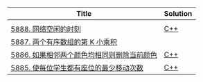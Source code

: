 | Title                                                        | Solution                        |
| ------------------------------------------------------------ | ------------------------------- |
|                                                              |                                 |
| [5888. 网络空闲的时刻](https://leetcode-cn.com/problems/the-time-when-the-network-becomes-idle/) | [C++](LeetCode/cpp/lc_5888.cpp) |
| [5887. 两个有序数组的第 K 小乘积](https://leetcode-cn.com/problems/kth-smallest-product-of-two-sorted-arrays/) |                                 |
| [5886. 如果相邻两个颜色均相同则删除当前颜色](https://leetcode-cn.com/problems/remove-colored-pieces-if-both-neighbors-are-the-same-color/) | [C++](LeetCode/cpp/lc_5886.cpp) |
| [5885. 使每位学生都有座位的最少移动次数](https://leetcode-cn.com/problems/minimum-number-of-moves-to-seat-everyone/) | [C++](LeetCode/cpp/lc_5885.cpp) |

